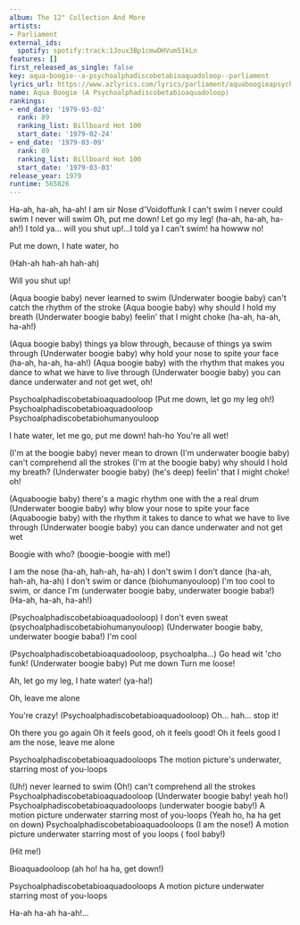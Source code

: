 ```yaml
---
album: The 12" Collection And More
artists:
- Parliament
external_ids:
  spotify: spotify:track:1Joux3Bp1cmwDHVum51kLn
features: []
first_released_as_single: false
key: aqua-boogie--a-psychoalphadiscobetabioaquadoloop--parliament
lyrics_url: https://www.azlyrics.com/lyrics/parliament/aquaboogieapsychoalphadiscobetabioaquadoloop.html
name: Aqua Boogie (A Psychoalphadiscobetabioaquadoloop)
rankings:
- end_date: '1979-03-02'
  rank: 89
  ranking_list: Billboard Hot 100
  start_date: '1979-02-24'
- end_date: '1979-03-09'
  rank: 89
  ranking_list: Billboard Hot 100
  start_date: '1979-03-03'
release_year: 1979
runtime: 565826
---
```

Ha-ah, ha-ah, ha-ah!
I am sir Nose d'Voidoffunk
I can't swim
I never could swim
I never will swim
Oh, put me down!
Let go my leg! (ha-ah, ha-ah, ha-ah!)
I told ya... will you shut up!...I told ya I can't swim! ha howww no!

Put me down, I hate water, ho

(Hah-ah hah-ah hah-ah)

Will you shut up!

(Aqua boogie baby) never learned to swim
(Underwater boogie baby) can't catch the rhythm of the stroke
(Aqua boogie baby) why should I hold my breath
(Underwater boogie baby) feelin' that I might choke (ha-ah, ha-ah, ha-ah!)

(Aqua boogie baby) things ya blow through, because of things ya swim through
(Underwater boogie baby) why hold your nose to spite your face (ha-ah, ha-ah, ha-ah!)
(Aqua boogie baby) with the rhythm that makes you dance to what we have to live through
(Underwater boogie baby) you can dance underwater and not get wet, oh!

Psychoalphadiscobetabioaquadooloop
(Put me down, let go my leg oh!)
Psychoalphadiscobetabioaquadooloop
Psychoalphadiscobetabiohumanyouloop

I hate water, let me go, put me down! hah-ho
You're all wet!

(I'm at the boogie baby) never mean to drown
(I'm underwater boogie baby) can't comprehend all the strokes
(I'm at the boogie baby) why should I hold my breath?
(Underwater boogie baby) (he's deep) feelin' that I might choke! oh!

(Aquaboogie baby) there's a magic rhythm one with the a real drum
(Underwater boogie baby) why blow your nose to spite your face
(Aquaboogie baby) with the rhythm it takes to dance to what we have to live through
(Underwater boogie baby) you can dance underwater and not get wet

Boogie with who? (boogie-boogie with me!)

I am the nose (ha-ah, hah-ah, ha-ah)
I don't swim
I don't dance (ha-ah, hah-ah, ha-ah)
I don't swim or dance (biohumanyouloop)
I'm too cool to swim, or dance
I'm (underwater boogie baby, underwater boogie baba!)
(Ha-ah, ha-ah, ha-ah!)

(Psychoalphadiscobetabioaquadooloop)
I don't even sweat (psychoalphadiscobetabiohumanyouloop)
(Underwater boogie baby, underwater boogie baba!)
I'm cool

(Psychoalphadiscobetabioaquadooloop, psychoalpha...)
Go head wit 'cho funk!
(Underwater boogie baby)
Put me down
Turn me loose!

Ah, let go my leg, I hate water! (ya-ha!)

Oh, leave me alone

You're crazy!
(Psychoalphadiscobetabioaquadooloop)
Oh... hah... stop it!

Oh there you go again
Oh it feels good, oh it feels good!
Oh it feels good
I am the nose, leave me alone

Psychoalphadiscobetabioaquadooloops
The motion picture's underwater, starring most of you-loops

(Uh!) never learned to swim
(Oh!) can't comprehend all the strokes
Psychoalphadiscobetabioaquadooloop
(Underwater boogie baby! yeah ho!)
Psychoalphadiscobetabioaquadooloops (underwater boogie baby!)
A motion picture underwater starring most of you-loops
(Yeah ho, ha ha get on down)
Psychoalphadiscobetabioaquadooloops (I am the nose!)
A motion picture underwater starring most of you loops
( fool baby!)

(Hit me!)

Bioaquadooloop (ah ho! ha ha, get down!)

Psychoalphadiscobetabioaquadooloops
A motion picture underwater starring most of you-loops

Ha-ah ha-ah ha-ah!...
